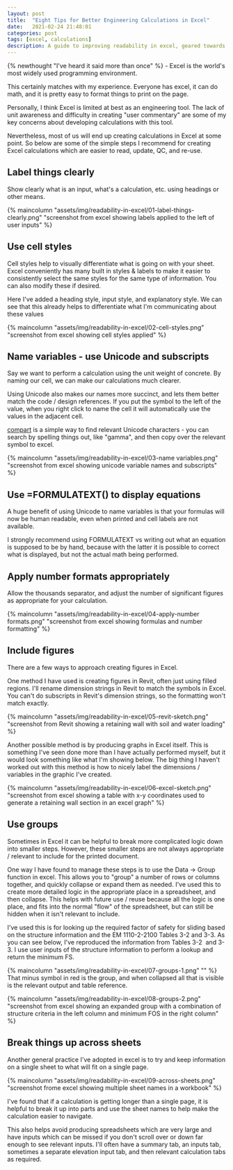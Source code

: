 ```yaml
---
layout: post
title:  "Eight Tips for Better Engineering Calculations in Excel"
date:   2021-02-24 21:48:01
categories: post
tags: [excel, calculations]
description: A guide to improving readability in excel, geared towards civil and structural uses - including symbols, units, and more. 
---
```


{% newthought "I've heard it said more than once" %} - Excel is the world's most widely used programming environment.

This certainly matches with my experience. Everyone has excel, it can do math, and it is pretty easy to format things to print on the page.

Personally, I think Excel is limited at best as an engineering tool. The lack of unit awareness and difficulty in creating "user commentary" are some of my key concerns about developing calculations with this tool.

Nevertheless, most of us will end up creating calculations in Excel at some point. So below are some of the simple steps I recommend for creating Excel calculations which are easier to read, update, QC, and re-use.

## Label things clearly
Show clearly what is an input, what's a calculation, etc. using headings or other means. 

{% maincolumn "assets/img/readability-in-excel/01-label-things-clearly.png" "screenshot from excel showing labels applied to the left of user inputs" %}

## Use cell styles
Cell styles help to visually differentiate what is going on with your sheet. Excel conveniently has many built in styles & labels to make it easier to consistently select the same styles for the same type of information. You can also modify these if desired.

Here I've added a heading style, input style, and explanatory style. We can see that this already helps to differentiate what I'm communicating about these values

{% maincolumn "assets/img/readability-in-excel/02-cell-styles.png" "screenshot from excel showing cell styles applied" %}

## Name variables - use Unicode and subscripts
Say we want to perform a calculation using the unit weight of concrete. By naming our cell, we can make our calculations much clearer. 

Using Unicode also makes our names more succinct, and lets them better match the code / design references. If you put the symbol to the left of the value, when you right click to name the cell it will automatically use the values in the adjacent cell.

[compart](https://www.compart.com/en/unicode/) is a simple way to find relevant Unicode characters - you can search by spelling things out, like "gamma", and then copy over the relevant symbol to excel. 

{% maincolumn "assets/img/readability-in-excel/03-name variables.png" "screenshot from excel showing unicode variable names and subscripts" %}‍‍

## Use =FORMULATEXT() to display equations
A huge benefit of using Unicode to name variables is that your formulas will now be human readable, even when printed and cell labels are not available.

I strongly recommend using FORMULATEXT vs writing out what an equation is supposed to be by hand, because with the latter it is possible to correct what is displayed, but not the actual math being performed.

## Apply number formats appropriately
Allow the thousands separator, and adjust the number of significant figures as appropriate for your calculation.‍

{% maincolumn "assets/img/readability-in-excel/04-apply-number formats.png" "screenshot from excel showing formulas and number formatting" %}‍‍

## Include figures
There are a few ways to approach creating figures in Excel.

One method I have used is creating figures in Revit, often just using filled regions. I'll rename dimension strings in Revit to match the symbols in Excel. You can't do subscripts in Revit's dimension strings, so the formatting won't match exactly.

{% maincolumn "assets/img/readability-in-excel/05-revit-sketch.png" "screenshot from Revit showing a retaining wall with soil and water loading" %}‍‍

Another possible method is by producing graphs in Excel itself. This is something I've seen done more than I have actually performed myself, but it would look something like what I'm showing below. The big thing I haven't worked out with this method is how to nicely label the dimensions / variables in the graphic I've created.

{% maincolumn "assets/img/readability-in-excel/06-excel-sketch.png" "screenshot from excel showing a table with x-y coordinates used to generate a retaining wall section in an excel graph" %}‍‍

## Use groups
Sometimes in Excel it can be helpful to break more complicated logic down into smaller steps. However, these smaller steps are not always appropriate / relevant to include for the printed document.

One way I have found to manage these steps is to use the Data → Group function in excel. This allows you to "group" a number of rows or columns together, and quickly collapse or expand them as needed. I've used this to create more detailed logic in the appropriate place in a spreadsheet, and then collapse. This helps with future use / reuse because all the logic is one place, and fits into the normal "flow" of the spreadsheet, but can still be hidden when it isn't relevant to include.

I've used this is for looking up the required factor of safety for sliding based on the structure information and the EM 1110-2-2100 Tables 3-2 and 3-3. As you can see below, I've reproduced the information from Tables 3-2  and 3-3. I use user inputs of the structure information to perform a lookup and return the minimum FS.

{% maincolumn "assets/img/readability-in-excel/07-groups-1.png" "" %}‍‍
That minus symbol in red is the group, and when collapsed all that is visible is the relevant output and table reference. 

{% maincolumn "assets/img/readability-in-excel/08-groups-2.png" "screenshot from excel showing an expanded group with a combination of structure criteria in the left column and minimum FOS in the right column" %}

## Break things up across sheets
Another general practice I've adopted in excel is to try and keep information on a single sheet to what will fit on a single page.

{% maincolumn "assets/img/readability-in-excel/09-across-sheets.png" "screenshot frome excel showing multiple sheet names in a workbook" %}

I've found that if a calculation is getting longer than a single page, it is helpful to break it up into parts and use the sheet names to help make the calculation easier to navigate. 

This also helps avoid producing spreadsheets which are very large and have inputs which can be missed if you don't scroll over or down far enough to see relevant inputs. I'll often have a summary tab, an inputs tab, sometimes a separate elevation input tab, and then relevant calculation tabs as required.
